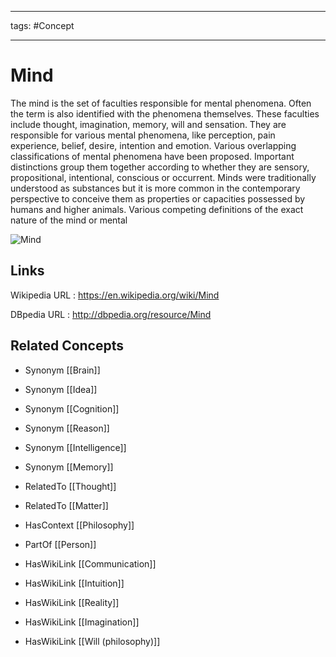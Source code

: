 




---

tags: #Concept

---
# Mind


The mind is the set of faculties responsible for mental phenomena. Often the term is also identified with the phenomena themselves. These faculties include thought, imagination, memory, will and sensation. They are responsible for various mental phenomena, like perception, pain experience, belief, desire, intention and emotion. Various overlapping classifications of mental phenomena have been proposed. Important distinctions group them together according to whether they are sensory, propositional, intentional, conscious or occurrent. Minds were traditionally understood as substances but it is more common in the contemporary perspective to conceive them as properties or capacities possessed by humans and higher animals. Various competing definitions of the exact nature of the mind or mental

![Mind](http://commons.wikimedia.org/wiki/Special:FilePath/Phrenology1.jpg?width=300)


## Links


Wikipedia URL : https://en.wikipedia.org/wiki/Mind

DBpedia URL : http://dbpedia.org/resource/Mind


## Related Concepts


- Synonym [[Brain]]

- Synonym [[Idea]]

- Synonym [[Cognition]]

- Synonym [[Reason]]

- Synonym [[Intelligence]]

- Synonym [[Memory]]

- RelatedTo [[Thought]]

- RelatedTo [[Matter]]

- HasContext [[Philosophy]]

- PartOf [[Person]]

- HasWikiLink [[Communication]]

- HasWikiLink [[Intuition]]

- HasWikiLink [[Reality]]

- HasWikiLink [[Imagination]]

- HasWikiLink [[Will (philosophy)]]